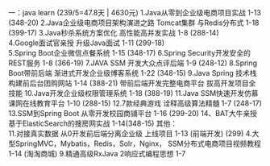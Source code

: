 一：java learn (239/5=47.8天 | 4630元)
    1.Java从零到企业级电商项目实战  1-13 (348-20)
    2.Java企业级电商项目架构演进之路 Tomcat集群
            与Redis分布式 1-18 (399-17)
    3.Java秒杀系统方案优化 高性能高并发实战 1-8 (288-14)   
    4.Google面试官亲授 升级Java面试 1-11 (299-18)   
    5.Spring Boot企业微信点餐系统 1-15 (348-17) 
    6.Spring Security开发安全的REST服务 1-8 (366-19)
    7.JAVA SSM 开发大众点评后端 1-9 (248-12)
    8.Spring Boot带前后端 渐进式开发企业级博客系统 1-22 (348-15)
    9.Java Spring 技术栈构建前后台团购网站 1-14 (388-21)
        带前后端开发完整电商平台 拔高开发项目全技能
    10.Java开发企业级权限管理系统 1-18 (388-19)
    11.Java SSM快速开发仿慕课网在线教育平台 1-10 (288-15)
    12.7款经典游戏 诠释高级算法精髓 1-7 (248-17)
    13.SSM到Spring Boot 从零开发校园商铺平台 1-16 (299-20)
    14、BAT大牛亲授 基于ElasticSearch的搜房网实战 1-14(348-15)
其他：    
    11.对接真实数据 从0开发前后端分离企业级
            上线项目 1-13 (前端开发) (299)
    4.大型SpringMVC，Mybatis，Redis，Solr，Nginx，
        SSM分布式电商项目视频教程  1-14 (淘淘商城)
    9.精通高级RxJava 2响应式编程思想 1-7
    
    
    
    